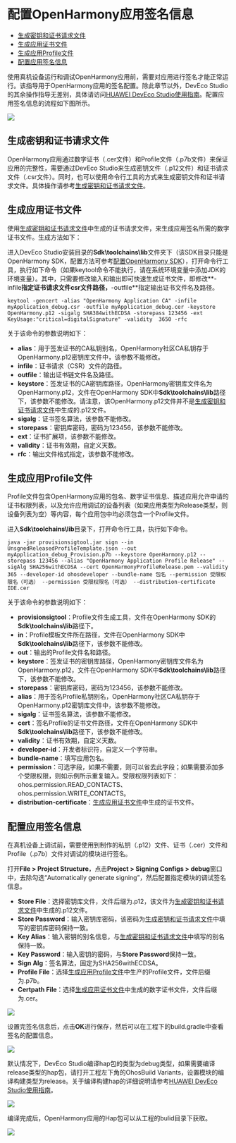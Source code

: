 # 配置OpenHarmony应用签名信息<a name="ZH-CN_TOPIC_0000001159890371"></a>

-   [生成密钥和证书请求文件](#section153146467405)
-   [生成应用证书文件](#section136609429562)
-   [生成应用Profile文件](#section2048641015325)
-   [配置应用签名信息](#section10152423193310)

使用真机设备运行和调试OpenHarmony应用前，需要对应用进行签名才能正常运行。该指导用于OpenHarmony应用的签名配置。除此章节以外，DevEco Studio的其余操作指导无差别，具体请访问[HUAWEI DevEco Studio使用指南](https://developer.harmonyos.com/cn/docs/documentation/doc-guides/tools_overview-0000001053582387)。配置应用签名信息的流程如下图所示。

![](figures/zh-cn_image_0000001113808114.png)

## 生成密钥和证书请求文件<a name="section153146467405"></a>

OpenHarmony应用通过数字证书（.cer文件）和Profile文件（.p7b文件）来保证应用的完整性，需要通过DevEco Studio来生成密钥文件（.p12文件）和证书请求文件（.csr文件）。同时，也可以使用命令行工具的方式来生成密钥文件和证书请求文件。具体操作请参考[生成密钥和证书请求文件](https://developer.harmonyos.com/cn/docs/documentation/doc-guides/publish_app-0000001053223745#section9752152162813)。

## 生成应用证书文件<a name="section136609429562"></a>

使用[生成密钥和证书请求文件](#section153146467405)中生成的证书请求文件，来生成应用签名所需的数字证书文件。生成方法如下：

进入DevEco Studio安装目录的**Sdk\\toolchains\\lib**文件夹下（该SDK目录只能是OpenHarmony SDK，配置方法可参考[配置OpenHarmony SDK](配置OpenHarmony-SDK.md)），打开命令行工具，执行如下命令（如果keytool命令不能执行，请在系统环境变量中添加JDK的环境变量）。其中，只需要修改输入和输出即可快速生成证书文件，即修改**-infile**指定证书请求文件csr文件路径，**-outfile**指定输出证书文件名及路径。

```
keytool -gencert -alias "OpenHarmony Application CA" -infile myApplication_debug.csr -outfile myApplication_debug.cer -keystore OpenHarmony.p12 -sigalg SHA384withECDSA -storepass 123456 -ext KeyUsage:"critical=digitalSignature" -validity  3650 -rfc
```

关于该命令的参数说明如下：

-   **alias**：用于签发证书的CA私钥别名，OpenHarmony社区CA私钥存于OpenHarmony.p12密钥库文件中，该参数不能修改。
-   **infile**：证书请求（CSR）文件的路径。
-   **outfile**：输出证书链文件名及路径。
-   **keystore**：签发证书的CA密钥库路径，OpenHarmony密钥库文件名为OpenHarmony.p12，文件在OpenHarmony SDK中**Sdk\\toolchains\\lib**路径下，该参数不能修改。请注意，该OpenHarmony.p12文件并不是[生成密钥和证书请求文件](#section153146467405)中生成的.p12文件。
-   **sigalg**：证书签名算法，该参数不能修改。
-   **storepass**：密钥库密码，密码为123456，该参数不能修改。
-   **ext**：证书扩展项，该参数不能修改。
-   **validity**：证书有效期，自定义天数。
-   **rfc**：输出文件格式指定，该参数不能修改。

## 生成应用Profile文件<a name="section2048641015325"></a>

Profile文件包含OpenHarmony应用的包名、数字证书信息、描述应用允许申请的证书权限列表，以及允许应用调试的设备列表（如果应用类型为Release类型，则设备列表为空）等内容，每个应用包中均必须包含一个Profile文件。

进入**Sdk\\toolchains\\lib**目录下，打开命令行工具，执行如下命令。

```
java -jar provisionsigtool.jar sign --in UnsgnedReleasedProfileTemplate.json --out myApplication_debug_Provision.p7b --keystore OpenHarmony.p12 --storepass 123456 --alias "OpenHarmony Application Profile Release" --sigAlg SHA256withECDSA --cert OpenHarmonyProfileRelease.pem --validity 365 --developer-id ohosdeveloper --bundle-name 包名 --permission 受限权限名（可选） --permission 受限权限名（可选） --distribution-certificate IDE.cer
```

关于该命令的参数说明如下：

-   **provisionsigtool**：Profile文件生成工具，文件在OpenHarmony SDK的**Sdk\\toolchains\\lib**路径下。
-   **in**：Profile模板文件所在路径，文件在OpenHarmony SDK中**Sdk\\toolchains\\lib**路径下，该参数不能修改。
-   **out**：输出的Profile文件名和路径。
-   **keystore**：签发证书的密钥库路径，OpenHarmony密钥库文件名为OpenHarmony.p12，文件在OpenHarmony SDK中**Sdk\\toolchains\\lib**路径下，该参数不能修改。
-   **storepass**：密钥库密码，密码为123456，该参数不能修改。
-   **alias**：用于签名Profile私钥别名，OpenHarmony社区CA私钥存于OpenHarmony.p12密钥库文件中，该参数不能修改。
-   **sigalg**：证书签名算法，该参数不能修改。
-   **cert**：签名Profile的证书文件路径，文件在OpenHarmony SDK中**Sdk\\toolchains\\lib**路径下，该参数不能修改。
-   **validity**：证书有效期，自定义天数。
-   **developer-id**：开发者标识符，自定义一个字符串。
-   **bundle-name**：填写应用包名。
-   **permission**：可选字段，如果不需要，则可以省去此字段；如果需要添加多个受限权限，则如示例所示重复输入。受限权限列表如下：ohos.permission.READ\_CONTACTS、ohos.permission.WRITE\_CONTACTS。
-   **distribution-certificate**：[生成应用证书文件](#section136609429562)中生成的证书文件。

## 配置应用签名信息<a name="section10152423193310"></a>

在真机设备上调试前，需要使用到制作的私钥（.p12）文件、证书（.cer）文件和Profile（.p7b）文件对调试的模块进行签名。

打开**File \> Project Structure**，点击**Project \> Signing Configs \> debug**窗口中，去除勾选“Automatically generate signing”，然后配置指定模块的调试签名信息。

-   **Store File**：选择密钥库文件，文件后缀为.p12，该文件为[生成密钥和证书请求文件](#section153146467405)中生成的.p12文件。
-   **Store Password**：输入密钥库密码，该密码为[生成密钥和证书请求文件](#section153146467405)中填写的密钥库密码保持一致。
-   **Key Alias**：输入密钥的别名信息，与[生成密钥和证书请求文件](#section153146467405)中填写的别名保持一致。
-   **Key Password**：输入密钥的密码，与**Store Password**保持一致。
-   **Sign Alg**：签名算法，固定为SHA256withECDSA。
-   **Profile File**：选择[生成应用Profile文件](#section2048641015325)中生产的Profile文件，文件后缀为.p7b。
-   **Certpath File**：选择[生成应用证书文件](#section136609429562)中生成的数字证书文件，文件后缀为.cer。

![](figures/zh-cn_image_0000001117638220.png)

设置完签名信息后，点击**OK**进行保存，然后可以在工程下的build.gradle中查看签名的配置信息。

![](figures/zh-cn_image_0000001117638526.png)

默认情况下，DevEco Studio编译hap包的类型为debug类型，如果需要编译release类型的hap包，请打开工程左下角的OhosBuild Variants，设置模块的编译构建类型为release。关于编译构建hap的详细说明请参考[HUAWEI DevEco Studio使用指南](https://developer.harmonyos.com/cn/docs/documentation/doc-guides/build_hap-0000001053342418)。

![](figures/zh-cn_image_0000001115066116.png)

编译完成后，OpenHarmony应用的Hap包可以从工程的bulid目录下获取。

![](figures/zh-cn_image_0000001163918627.png)

